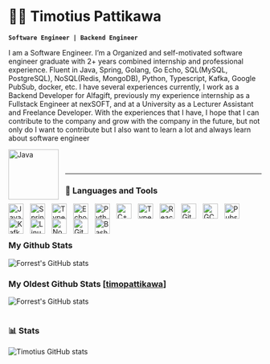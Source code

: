 # 🏄‍♂️ Timotius Pattikawa

**`Software Engineer | Backend Engineer`**

I am a Software Engineer. I’m a Organized and self-motivated software engineer
graduate with 2+ years combined internship and professional experience. Fluent in Java, Spring, Golang, Go Echo, SQL(MySQL, PostgreSQL), NoSQL(Redis, MongoDB), Python, Typescript, Kafka, Google PubSub, docker, etc. I have several experiences currently, I work as a Backend Developer for Alfagift, previously my experience internship as a Fullstack Engineer at nexSOFT, and at a University as a Lecturer Assistant and Freelance Developer. With the experiences that I have, I hope that I can contribute to the company and grow with the company in the future, but not only do I want to contribute but I also want to learn a lot and always learn about software engineer

   <p align="left">
      <a href="https://leetcode.com/u/t1m2ky/">
        <img align="left" alt="Java" width="100px" style="padding-right:10px;" src="https://miro.medium.com/v2/resize:fit:1400/1*gBkMCGTAdSk4tu17SCa7RQ.png"/></a> 
   </p>
   <br />
   <br />
    

---

### 🧰 Languages and Tools

<img align="left" alt="Java" width="30px" style="padding-right:10px;" src="https://cdn.jsdelivr.net/gh/devicons/devicon/icons/java/java-original.svg"/>
<img align="left" alt="Spring" width="30px" style="padding-right:10px;" src="https://cdn.jsdelivr.net/gh/devicons/devicon/icons/spring/spring-original.svg" />
<img align="left" alt="TypeScript" width="30px" style="padding-right:10px;" src="https://cdn.jsdelivr.net/npm/@programming-languages-logos/go@0.0.0/go_256x256.png" />
<img align="left" alt="Echo Golang" width="30px" style="padding-right:10px;" src="https://encrypted-tbn0.gstatic.com/images?q=tbn:ANd9GcRR8rPER-eKA6TlNjlkeLSTen8XTo4jhUYGiw&s" />
<img align="left" alt="Python" width="30px" style="padding-right:10px;" src="https://cdn.jsdelivr.net/gh/devicons/devicon/icons/python/python-plain.svg" />
<img align="left" alt="C++" width="30px" style="padding-right:10px;" src="https://cdn.jsdelivr.net/gh/devicons/devicon/icons/cplusplus/cplusplus-line.svg" />
<img align="left" alt="TypeScript" width="30px" style="padding-right:10px;" src="https://cdn.jsdelivr.net/gh/devicons/devicon/icons/typescript/typescript-plain.svg" />
<img align="left" alt="React" width="30px" style="padding-right:10px;" src="https://cdn.jsdelivr.net/gh/devicons/devicon/icons/react/react-original.svg" />
<img align="left" alt="Git" width="30px" style="padding-right:10px;" src="https://cdn.jsdelivr.net/gh/devicons/devicon/icons/git/git-original.svg" />
<img align="left" alt="GCP" width="30px" style="padding-right:10px;" src="https://encrypted-tbn0.gstatic.com/images?q=tbn:ANd9GcS8Ci3O8PU2rxCZ0zvFw927sZ-Idbur4lVKIQ&s" />
<img align="left" alt="Pubsub" width="30px" style="padding-right:10px;" src="https://images.ctfassets.net/h6ufgtwb6nv1/3tJxuy7a6B971zzhWbJQQX/651fa3ab36e6e1d13fa23c0e21bebfd0/google-cloud-pubsub-logo.svg" />
<img align="left" alt="Kafka" width="30px" style="padding-right:10px;" src="https://upload.wikimedia.org/wikipedia/commons/thumb/0/0a/Apache_kafka-icon.svg/64px-Apache_kafka-icon.svg.png?20181125133418" />
<img align="left" alt="Linux" width="30px" style="padding-right:10px;" src="https://cdn.jsdelivr.net/gh/devicons/devicon/icons/linux/linux-original.svg" />
<img align="left" alt="NodeJS" width="30px" style="padding-right:10px;" src="https://cdn.jsdelivr.net/gh/devicons/devicon/icons/nodejs/nodejs-original.svg" />
<img align="left" alt="GitHub" width="30px" style="padding-right:10px;" src="https://cdn.jsdelivr.net/gh/devicons/devicon/icons/github/github-original.svg" />
<img align="left" alt="Bash" width="30px" style="padding-right:10px;" src="https://cdn.jsdelivr.net/gh/devicons/devicon/icons/bash/bash-original.svg" />
<br />
<br />

#

### My Github Stats
![Forrest's GitHub stats](https://github-readme-stats.vercel.app/api/top-langs/?username=timothypattikawa&layout=compact&theme=buefy&hide_border=true&theme=dark)

### My Oldest Github Stats [<a href="https://github.com/timopattikawa">timopattikawa</a>]
![Forrest's GitHub stats](https://github-readme-stats.vercel.app/api/top-langs/?username=timopattikawa&layout=compact&theme=buefy&hide_border=true&theme=dark)


#

### 📊 Stats

![Timotius GitHub stats](https://github-readme-stats.vercel.app/api?username=timothy&show_icons=true&theme=dark)

[website]: https://fkcodes.com
[youtube]: https://youtube.com/fknight